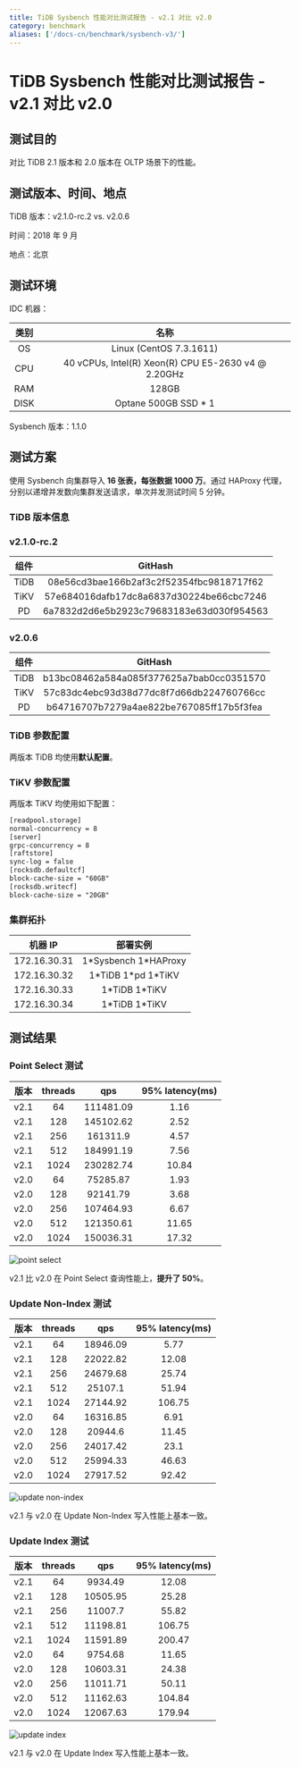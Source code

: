 ```yaml
---
title: TiDB Sysbench 性能对比测试报告 - v2.1 对比 v2.0
category: benchmark
aliases: ['/docs-cn/benchmark/sysbench-v3/']
---
```


# TiDB Sysbench 性能对比测试报告 - v2.1 对比 v2.0

## 测试目的

对比 TiDB 2.1 版本和 2.0 版本在 OLTP 场景下的性能。

## 测试版本、时间、地点

TiDB 版本：v2.1.0-rc.2 vs. v2.0.6

时间：2018 年 9 月

地点：北京

## 测试环境

IDC 机器：

| 类别 | 名称 |
| :-: | :-: |
| OS | Linux (CentOS 7.3.1611) |
| CPU | 40 vCPUs, Intel(R) Xeon(R) CPU E5-2630 v4 @ 2.20GHz |
| RAM | 128GB |
| DISK | Optane 500GB SSD \* 1 |

Sysbench 版本：1.1.0

## 测试方案

使用 Sysbench 向集群导入 **16 张表，每张数据 1000 万**。通过 HAProxy 代理，分别以递增并发数向集群发送请求，单次并发测试时间 5 分钟。

### TiDB 版本信息

### v2.1.0-rc.2

| 组件 | GitHash |
| :-: | :-: |
| TiDB | 08e56cd3bae166b2af3c2f52354fbc9818717f62 |
| TiKV | 57e684016dafb17dc8a6837d30224be66cbc7246 |
| PD | 6a7832d2d6e5b2923c79683183e63d030f954563 |

### v2.0.6

| 组件 | GitHash |
| :-: | :-: |
| TiDB | b13bc08462a584a085f377625a7bab0cc0351570 |
| TiKV | 57c83dc4ebc93d38d77dc8f7d66db224760766cc |
| PD | b64716707b7279a4ae822be767085ff17b5f3fea |

### TiDB 参数配置

两版本 TiDB 均使用**默认配置**。

### TiKV 参数配置

两版本 TiKV 均使用如下配置：

```txt
[readpool.storage]
normal-concurrency = 8
[server]
grpc-concurrency = 8
[raftstore]
sync-log = false
[rocksdb.defaultcf]
block-cache-size = "60GB"
[rocksdb.writecf]
block-cache-size = "20GB"
```

### 集群拓扑

| 机器 IP | 部署实例 |
| :-: | :-: |
| 172.16.30.31 | 1\*Sysbench 1\*HAProxy |
| 172.16.30.32 | 1\*TiDB 1\*pd 1\*TiKV |
| 172.16.30.33 | 1\*TiDB 1\*TiKV |
| 172.16.30.34 | 1\*TiDB 1\*TiKV |

## 测试结果

### Point Select 测试

| 版本 | threads | qps | 95% latency(ms) |
| :-: | :-: | :-: | :-: |
| v2.1 | 64   | 111481.09 | 1.16  |
| v2.1 | 128  | 145102.62 | 2.52  |
| v2.1 | 256  | 161311.9  | 4.57  |
| v2.1 | 512  | 184991.19 | 7.56  |
| v2.1 | 1024 | 230282.74 | 10.84 |
| v2.0 | 64   | 75285.87  | 1.93  |
| v2.0 | 128  | 92141.79  | 3.68  |
| v2.0 | 256  | 107464.93 | 6.67  |
| v2.0 | 512  | 121350.61 | 11.65 |
| v2.0 | 1024 | 150036.31 | 17.32 |

![point select](/media/sysbench_v3_point_select.png)

v2.1 比 v2.0 在 Point Select 查询性能上，**提升了 50%**。

### Update Non-Index 测试

| 版本 | threads | qps | 95% latency(ms) |
| :-: | :-: | :-: | :-: |
| v2.1 | 64   | 18946.09 | 5.77   |
| v2.1 | 128  | 22022.82 | 12.08  |
| v2.1 | 256  | 24679.68 | 25.74  |
| v2.1 | 512  | 25107.1  | 51.94  |
| v2.1 | 1024 | 27144.92 | 106.75 |
| v2.0 | 64   | 16316.85 | 6.91   |
| v2.0 | 128  | 20944.6  | 11.45  |
| v2.0 | 256  | 24017.42 | 23.1   |
| v2.0 | 512  | 25994.33 | 46.63  |
| v2.0 | 1024 | 27917.52 | 92.42  |

![update non-index](/media/sysbench_v3_update_non_index.png)

v2.1 与 v2.0 在 Update Non-Index 写入性能上基本一致。

### Update Index 测试

| 版本 | threads | qps | 95% latency(ms) |
| :-: | :-: | :-: | :-: |
| v2.1 | 64   | 9934.49  | 12.08  |
| v2.1 | 128  | 10505.95 | 25.28  |
| v2.1 | 256  | 11007.7  | 55.82  |
| v2.1 | 512  | 11198.81 | 106.75 |
| v2.1 | 1024 | 11591.89 | 200.47 |
| v2.0 | 64   | 9754.68  | 11.65  |
| v2.0 | 128  | 10603.31 | 24.38  |
| v2.0 | 256  | 11011.71 | 50.11  |
| v2.0 | 512  | 11162.63 | 104.84 |
| v2.0 | 1024 | 12067.63 | 179.94 |

![update index](/media/sysbench_v3_update_index.png)

v2.1 与 v2.0 在 Update Index 写入性能上基本一致。
